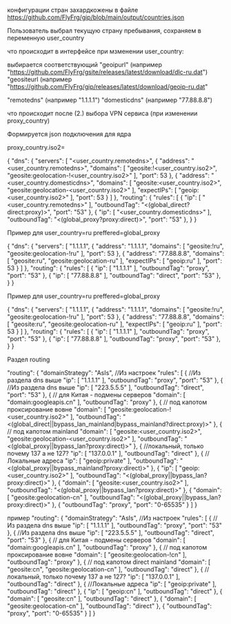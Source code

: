 конфигурации стран захардкожены в файле
https://github.com/FlyFrg/gip/blob/main/output/countries.json


Пользователь выбрал текущую страну пребывания, сохраняем в переменную user_country

что происходит в интерфейсе при мзменении user_country:

выбирается соответствующий 
"geoipurl" (например "https://github.com/FlyFrg/gsite/releases/latest/download/dlc-ru.dat")
"geositeurl (например "https://github.com/FlyFrg/gip/releases/latest/download/geoip-ru.dat"

"remotedns" (например "1.1.1.1")
"domesticdns" (например "77.88.8.8")


что происходит после (2.) выбора VPN сервиса (при изменении proxy_country)

Формируется json подключения для ядра

proxy_country.iso2=

{
  "dns": {
    "servers": [
      "<user_country.remotedns>",
      {
        "address": "<user_country.remotedns>",
        "domains": [
          "geosite:!<user_country.iso2>",
          "geosite:geolocation-!<user_country.iso2>"
        ],
        "port": 53
      },
      {
        "address": "<user_country.domesticdns>",
        "domains": [
          "geosite:<user_country.iso2>",
          "geosite:geolocation-<user_country.iso2>"
        ],
        "expectIPs": [
          "geoip:<user_country.iso2>"
        ],
        "port": 53
      }
    ]
  },
  "routing": {
    "rules": [
      {
        "ip": [
          "<user_country.remotedns>"
        ],
        "outboundTag": "<(global_direct?direct:proxy)>",
        "port": "53"
      },
      {
        "ip": [
          "<user_country.domesticdns>"
        ],
        "outboundTag": "<(global_proxy?proxy:direct)>",
        "port": "53"
      },
   }
}



Пример для
user_country=ru
preffered=global_proxy

{
  "dns": {
    "servers": [
      "1.1.1.1",
      {
        "address": "1.1.1.1",
        "domains": [
          "geosite:!ru",
          "geosite:geolocation-!ru"
        ],
        "port": 53
      },
      {
        "address": "77.88.8.8",
        "domains": [
          "geosite:ru",
          "geosite:geolocation-ru"
        ],
        "expectIPs": [
          "geoip:ru"
        ],
        "port": 53
      }
    ]
  },
  "routing": {
    "rules": [
      {
        "ip": [
          "1.1.1.1"
        ],
        "outboundTag": "proxy",
        "port": "53"
      },
      {
        "ip": [
          "77.88.8.8"
        ],
        "outboundTag": "direct",
        "port": "53"
      },
   }
}


Пример для
user_country=ru
preffered=global_proxy

{
  "dns": {
    "servers": [
      "1.1.1.1",
      {
        "address": "1.1.1.1",
        "domains": [
          "geosite:!ru",
          "geosite:geolocation-!ru"
        ],
        "port": 53
      },
      {
        "address": "77.88.8.8",
        "domains": [
          "geosite:ru",
          "geosite:geolocation-ru"
        ],
        "expectIPs": [
          "geoip:ru"
        ],
        "port": 53
      }
    ]
  },
  "routing": {
    "rules": [
      {
        "ip": [
          "1.1.1.1"
        ],
        "outboundTag": "proxy",
        "port": "53"
      },
      {
        "ip": [
          "77.88.8.8"
        ],
        "outboundTag": "proxy",
        "port": "53"
      },
   }
}



Раздел routing

  "routing": {
    "domainStrategy": "AsIs",  //Из настроек
    "rules": [
      { //Из раздела dns выше
        "ip": [
          "1.1.1.1"
        ],
        "outboundTag": "proxy",
        "port": "53"
      },
      { //Из раздела dns выше
        "ip": [
          "223.5.5.5"
        ],
        "outboundTag": "direct",
        "port": "53"
      },
      { // для Китая - подмены серверов
        "domain": [
          "domain:googleapis.cn"
        ],
        "outboundTag": "proxy"
      },
      { // под капотом проксирование вовне
        "domain": [
          "geosite:geolocation-!<user_country.iso2>"
        ],
        "outboundTag": "<(global_direct||bypass_lan_mainland|bypass_mainland?direct:proxy)>"
      },
      { // под капотом mainland
        "domain": [
          "geosite:<user_country.iso2>",
          "geosite:geolocation-<user_country.iso2>"
        ],
        "outboundTag": "<(global_proxy||bypass_lan?proxy:direct)>"
      },
      { //локальный, только почему 137 а не 127?
        "ip": [
          "137.0.0.1"
        ],
        "outboundTag": "direct"
      },
      { //Локальные адреса
        "ip": [
          "geoip:private"
        ],
        "outboundTag": "<(global_proxy||bypass_mainland?proxy:direct)>"
      },
      {
        "ip": [
          "geoip:<user_country.iso2>"
        ],
        "outboundTag": "<(global_proxy||bypass_lan?proxy:direct)>"
      },
      {
        "domain": [
          "geosite:<user_country.iso2>"
        ],
        "outboundTag": "<(global_proxy||bypass_lan?proxy:direct)>"
      },
      {
        "domain": [
          "geosite:geolocation-cn"
        ],
        "outboundTag": "<(global_proxy||bypass_lan?proxy:direct)>"
      },
      {
        "outboundTag": "proxy",
        "port": "0-65535"
      }
    ]
  }




пример
  "routing": {
    "domainStrategy": "AsIs",  //Из настроек
    "rules": [
      { //Из раздела dns выше
        "ip": [
          "1.1.1.1"
        ],
        "outboundTag": "proxy",
        "port": "53"
      },
      { //Из раздела dns выше
        "ip": [
          "223.5.5.5"
        ],
        "outboundTag": "direct",
        "port": "53"
      },
      { // для Китая - подмены серверов
        "domain": [
          "domain:googleapis.cn"
        ],
        "outboundTag": "proxy"
      },
      { // под капотом проксирование вовне
        "domain": [
          "geosite:geolocation-!cn"
        ],
        "outboundTag": "proxy"
      },
      { // под капотом direct mainland
        "domain": [
          "geosite:cn",
          "geosite:geolocation-cn"
        ],
        "outboundTag": "direct"
      },
      { //локальный, только почему 137 а не 127?
        "ip": [
          "137.0.0.1"
        ],
        "outboundTag": "direct"
      },
      { //Локальные адреса
        "ip": [
          "geoip:private"
        ],
        "outboundTag": "direct"
      },
      {
        "ip": [
          "geoip:cn"
        ],
        "outboundTag": "direct"
      },
      {
        "domain": [
          "geosite:cn"
        ],
        "outboundTag": "direct"
      },
      {
        "domain": [
          "geosite:geolocation-cn"
        ],
        "outboundTag": "direct"
      },
      {
        "outboundTag": "proxy",
        "port": "0-65535"
      }
    ]
  }

